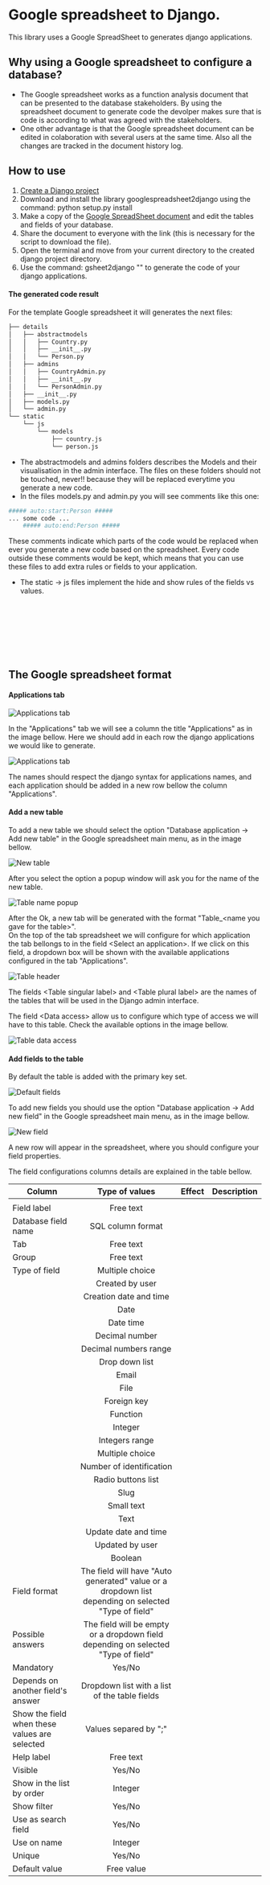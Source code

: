 # Google spreadsheet to Django.

This library uses a Google SpreadSheet to generates django applications.

## Why using a Google spreadsheet to configure a database?

- The Google spreadsheet works as a function analysis document that can be presented to the database stakeholders. By using the spreadsheet document to generate code the devolper makes sure that is code is according to what was agreed with the stakeholders.
- One other advantage is that the Google spreadsheet document can be edited in colaboration with several users at the same time. Also all the changes are tracked in the document history log.

## How to use

1. [Create a Django project](https://docs.djangoproject.com/en/1.8/intro/tutorial01/)
2. Download and install the library googlespreadsheet2django using the command: python setup.py install
3. Make a copy of the [Google SpreadSheet document](https://docs.google.com/spreadsheets/d/1HWhdkKIHUK-tOEJWEp6gVh3evyV1YipgqV7QeTsUtYI/edit?usp=sharing) and edit the tables and fields of your database.
4. Share the document to everyone with the link (this is necessary for the script to download the file).
5. Open the terminal and move from your current directory to the created django project directory.
6. Use the command: gsheet2django "<id of the Google spreasheet document>" to generate the code of your django applications.

#### The generated code result

For the template Google spreadsheet it will generates the next files:

```sh
├── details  
│   ├── abstractmodels  
│   │   ├── Country.py  
│   │   ├── __init__.py  
│   │   └── Person.py  
│   ├── admins  
│   │   ├── CountryAdmin.py  
│   │   ├── __init__.py  
│   │   └── PersonAdmin.py  
│   ├── __init__.py  
│   ├── models.py  
│   └── admin.py  
└── static  
    └── js  
        └── models  
            ├── country.js  
            └── person.js  
```

- The abstractmodels and admins folders describes the Models and their visualisation in the admin interface. The files on these folders should not be touched, never!! because they will be replaced everytime you generate a new code.
- In the files models.py and admin.py you will see comments like this one:
```python
##### auto:start:Person #####
... some code ...
	##### auto:end:Person #####
```
These comments indicate which parts of the code would be replaced when ever you generate a new code based on the spreadsheet. Every code outside these comments would be kept, which means that you can use these files to add extra rules or fields to your application.
- The static -> js files implement the hide and show rules of the fields vs values.

<br>
<br>
<br>
<br>
<br>
<br>

## The Google spreadsheet format

#### Applications tab

![Applications tab](docs/imgs/applications_tab.png?raw=true "Screen")

In the "Applications" tab we will see a column the title "Applications" as in the image bellow. Here we should add in each row the django applications we would like to generate. 

![Applications tab](docs/imgs/applications_list.png?raw=true "Screen")

The names should respect the django syntax for applications names, and each application should be added in a new row bellow the column "Applications".

#### Add a new table

To add a new table we should select the option "Database application -> Add new table" in the Google spreadsheet main menu, as in the image bellow.

![New table](docs/imgs/new_table.png?raw=true "Screen")

After you select the option a popup window will ask you for the name of the new table.

![Table name popup](docs/imgs/tablename_popup.png?raw=true "Screen")

After the Ok, a new tab will be generated with the format "Table_\<name you gave for the table\>".  
On the top of the tab spreadsheet we will configure for which application the tab bellongs to in the field \<Select an application\>. If we click on this field, a dropdown box will be shown with the available applications configured in the tab "Applications".

![Table header](docs/imgs/table_header.png?raw=true "Screen")

The fields \<Table singular label\> and \<Table plural label\> are the names of the tables that will be used in the Django admin interface.

The field \<Data access\> allow us to configure which type of access we will have to this table. Check the available options in the image bellow.

![Table data access](docs/imgs/table_data_access.png?raw=true "Screen")

#### Add fields to the table

By default the table is added with the primary key set.

![Default fields](docs/imgs/default_fields.png?raw=true "Screen")

To add new fields you should use the option "Database application -> Add new field" in the Google spreadsheet main menu, as in the image bellow.

![New field](docs/imgs/new_field.png?raw=true "Screen")

A new row will appear in the spreadsheet, where you should configure your field properties.

The field configurations columns details are explained in the table bellow.

| Column                                        | Type of values    | Effect | Description |
| --------------------------------------------- |:-----------------:|:------:| ----------- |
|                                               |                   |        |             |
| Field label                                   | Free text         |        |             |
| Database field name                           | SQL column format |        |             |
| Tab                                           | Free text     	|        |             |
| Group                                         | Free text     	|        |             |
| Type of field                                 | Multiple choice   |        |             |
|                                               | Created by user   |        |             |
|                                               | Creation date and time |        |             |
|                                               | Date 				|        |             |
|                                               | Date time 		|        |             |
|                                               | Decimal number 	|        |             |
|                                               | Decimal numbers range |        |             |
|                                               | Drop down list 	|        |             |
|                                               | Email 			|        |             |
|                                               | File 				|        |             |
|                                               | Foreign key 		|        |             |
|                                               | Function 			|        |             |
|                                               | Integer 			|        |             |
|                                               | Integers range 	|        |             |
|                                               | Multiple choice 	|        |             |
|                                               | Number of identification |        |             |
|                                               | Radio buttons list |        |             |
|                                               | Slug 				|        |             |
|                                               | Small text 		|        |             |
|                                               | Text 				|        |             |
|                                               | Update date and time |        |             |
|                                               | Updated by user 	|        |             |
|                                               | Boolean 			|        	|             |
| Field format                                  | The field will have "Auto generated" value or a dropdown list depending on selected "Type of field" |        |             |
| Possible answers                              | The field will be empty or a dropdown field depending on selected "Type of field" |        |             |
| Mandatory                                     | Yes/No              |        |             |
| Depends on another field's answer             | Dropdown list with a list of the table fields |        |             |
| Show the field when these values are selected | Values separed by ";" |        |             |
| Help label                                    | Free text           |        |             |
| Visible                                       | Yes/No              |        |             |
| Show in the list by order                     | Integer             |        |             |
| Show filter                                   | Yes/No              |        |             |
| Use as search field                           | Yes/No              |        |             |
| Use on name                                   | Integer             |        |             |
| Unique                                        | Yes/No              |        |             |
| Default value                                 | Free value          |        |             |




